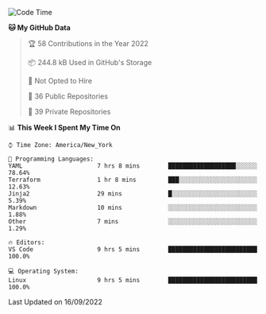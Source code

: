 <!--START_SECTION:waka-->
![Code Time](http://img.shields.io/badge/Code%20Time-86%20hrs%2055%20mins-blue)

**🐱 My GitHub Data** 

> 🏆 58 Contributions in the Year 2022
 > 
> 📦 244.8 kB Used in GitHub's Storage 
 > 
> 🚫 Not Opted to Hire
 > 
> 📜 36 Public Repositories 
 > 
> 🔑 39 Private Repositories  
 > 
📊 **This Week I Spent My Time On** 

```text
⌚︎ Time Zone: America/New_York

💬 Programming Languages: 
YAML                     7 hrs 8 mins        ███████████████████░░░░░░   78.64% 
Terraform                1 hr 8 mins         ███░░░░░░░░░░░░░░░░░░░░░░   12.63% 
Jinja2                   29 mins             █░░░░░░░░░░░░░░░░░░░░░░░░   5.39% 
Markdown                 10 mins             ░░░░░░░░░░░░░░░░░░░░░░░░░   1.88% 
Other                    7 mins              ░░░░░░░░░░░░░░░░░░░░░░░░░   1.29%

🔥 Editors: 
VS Code                  9 hrs 5 mins        █████████████████████████   100.0%

💻 Operating System: 
Linux                    9 hrs 5 mins        █████████████████████████   100.0%

```


 Last Updated on 16/09/2022
<!--END_SECTION:waka-->